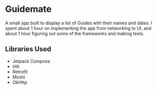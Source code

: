 # Guidemate

A small app built to display a list of Guides with their names and dates. I spent about 1 hour on implementing the app from networking to UI, and about 1 hour figuring out some of the frameworks and making tests.

## Libraries Used

 - Jetpack Compose
 - Hilt
 - Retrofit
 - Moshi
 - OkHttp